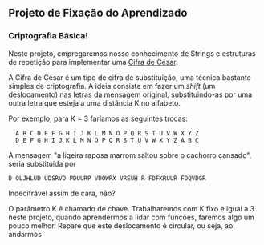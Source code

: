 ## Projeto de Fixação do Aprendizado

### Criptografia Básica!

Neste projeto, empregaremos nosso conhecimento de Strings e estruturas de repetição para implementar uma 
[Cifra de César](https://pt.wikipedia.org/wiki/Cifra_de_César).

A Cifra de César é um tipo de cifra de substituição, uma técnica bastante simples de criptografia. A ideia consiste em fazer um *shift* (um deslocamento) nas letras da mensagem original, substituindo-as por uma outra letra que esteja a uma distância K no alfabeto.

Por exemplo, para K = 3 faríamos as seguintes trocas:

      A B C D E F G H I J K L M N O P Q R S T U V W X Y Z
      D E F G H I J K L M N O P Q R S T U V W X Y Z A B C

A mensagem "a ligeira raposa marrom saltou sobre o cachorro cansado", seria substituída por 

    D OLJHLUD UDSRVD PDUURP VDOWRX VREUH R FDFKRUUR FDQVDGR

Indecifrável assim de cara, não?

O parâmetro K é chamado de chave. Trabalharemos com K fixo e igual a 3 neste projeto, quando aprendermos a lidar com funções, faremos algo um pouco melhor. Repare que este deslocamento é circular, ou seja, ao andarmos
